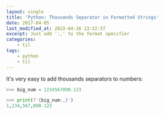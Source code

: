 ```yaml
---
layout: single
title: 'Python: Thousands Separator in Formatted Strings'
date: 2017-04-05
last_modified_at: 2023-04-26 13:22:37
excerpt: Just add ':,' to the format specifier
categories:
    - til
tags:
    - python
    - til
---
```


It's very easy to add thousands separators to numbers:

```python
>>> big_num = 1234567890.123

>>> print(f'{big_num:,}')
1,234,567,890.123
```
